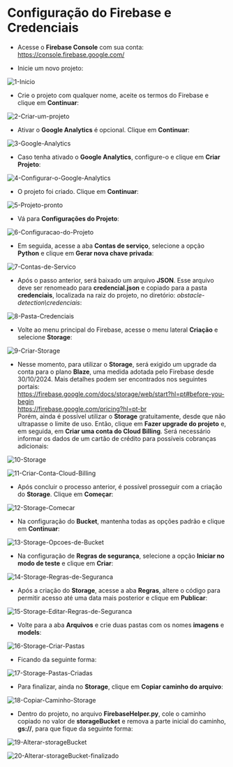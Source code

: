 # Configuração do Firebase e Credenciais

- Acesse o **Firebase Console** com sua conta: https://console.firebase.google.com/

- Inicie um novo projeto:

![1-Inicio](img/1-Inicio.png)

- Crie o projeto com qualquer nome, aceite os termos do Firebase e clique em **Continuar**:

![2-Criar-um-projeto](img/2-Criar-um-projeto.png)

- Ativar o **Google Analytics** é opcional. Clique em **Continuar**:

![3-Google-Analytics](img/3-Google-Analytics.png)

- Caso tenha ativado o **Google Analytics**, configure-o e clique em **Criar Projeto**:

![4-Configurar-o-Google-Analytics](img/4-Configurar-o-Google-Analytics.png)

- O projeto foi criado. Clique em **Continuar**:

![5-Projeto-pronto](img/5-Projeto-pronto.png)

- Vá para **Configurações do Projeto**:

![6-Configuracao-do-Projeto](img/6-Configuracao-do-Projeto.png)

- Em seguida, acesse a aba **Contas de serviço**, selecione a opção **Python** e clique em **Gerar nova chave privada**:

![7-Contas-de-Servico](img/7-Contas-de-Servico.png)

- Após o passo anterior, será baixado um arquivo **JSON**. Esse arquivo deve ser renomeado para **credencial.json** e copiado para a pasta **credenciais**, localizada na raiz do projeto, no diretório: *obstacle-detection\credenciais*:

![8-Pasta-Credenciais](img/8-Pasta-Credenciais.png)

- Volte ao menu principal do Firebase, acesse o menu lateral **Criação** e selecione **Storage**:

![9-Criar-Storage](img/9-Criar-Storage.png)

- Nesse momento, para utilizar o **Storage**, será exigido um upgrade da conta para o plano **Blaze**, uma medida adotada pelo Firebase desde 30/10/2024. Mais detalhes podem ser encontrados nos seguintes portais:  
https://firebase.google.com/docs/storage/web/start?hl=pt#before-you-begin  
https://firebase.google.com/pricing?hl=pt-br  
Porém, ainda é possível utilizar o **Storage** gratuitamente, desde que não ultrapasse o limite de uso. Então, clique em **Fazer upgrade do projeto** e, em seguida, em **Criar uma conta do Cloud Billing**. Será necessário informar os dados de um cartão de crédito para possíveis cobranças adicionais:

![10-Storage](img/10-Storage.png)

![11-Criar-Conta-Cloud-Billing](img/11-Criar-Conta-Cloud-Billing.png)

- Após concluir o processo anterior, é possível prosseguir com a criação do **Storage**. Clique em **Começar**:

![12-Storage-Comecar](img/12-Storage-Comecar.png)

- Na configuração do **Bucket**, mantenha todas as opções padrão e clique em **Continuar**:

![13-Storage-Opcoes-de-Bucket](img/13-Storage-Opcoes-de-Bucket.png)

- Na configuração de **Regras de segurança**, selecione a opção **Iniciar no modo de teste** e clique em **Criar**:

![14-Storage-Regras-de-Seguranca](img/14-Storage-Regras-de-Seguranca.png)

- Após a criação do **Storage**, acesse a aba **Regras**, altere o código para permitir acesso até uma data mais posterior e clique em **Publicar**:

![15-Storage-Editar-Regras-de-Seguranca](img/15-Storage-Editar-Regras-de-Seguranca.png)

- Volte para a aba **Arquivos** e crie duas pastas com os nomes **imagens** e **models**:

![16-Storage-Criar-Pastas](img/16-Storage-Criar-Pastas.png)

- Ficando da seguinte forma:

![17-Storage-Pastas-Criadas](img/17-Storage-Pastas-Criadas.png)

- Para finalizar, ainda no **Storage**, clique em **Copiar caminho do arquivo**:

![18-Copiar-Caminho-Storage](img/18-Copiar-Caminho-Storage.png)

- Dentro do projeto, no arquivo **FirebaseHelper.py**, cole o caminho copiado no valor de **storageBucket** e remova a parte inicial do caminho, **gs://**, para que fique da seguinte forma:

![19-Alterar-storageBucket](img/19-Alterar-storageBucket.png)

![20-Alterar-storageBucket-finalizado](img/20-Alterar-storageBucket-finalizado.png)